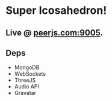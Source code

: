 # Super Icosahedron!


## Live @ [peerjs.com:9005](http://peerjs.com:9005).

## Deps

* MongoDB
* WebSockets
* ThreeJS
* Audio API
* Gravatar

